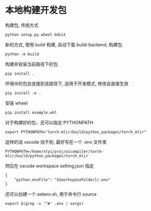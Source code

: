 # 本地构建开发包

构建包, 传统方式

```
python setup.py wheel bdist
```

新的方式, 使用 build 构建, 自动下载 build-backend, 构建包

```
python -m build
```

构建并安装当前路径下的包

```
pip install .
```

环境中的包会连接到该路径下, 适用于开发模式, 修改会直接生效

```
pip install -e .
```

安装 wheel

```
pip install example.whl
```


对于构建好的包，还可以指定 PYTHONPATH

```
export PYTHONPATH="torch-mlir/build/python_packages/torch_mlir"
```

这样的话 vscode 找不到, 最好写在一个 .env 文件里

```
PYTHONPATH=/home/xtyi/proj/aicompiler/torch-mlir/build/python_packages/torch_mlir
```

然后在 vscode workspace setting.json 指定

```
{
    "python.envFile": "${workspaceFolder}/.env"
}
```

还可以创建一个 setenv.sh, 用于命令行 source

```
export $(grep -v '^#' .env | xargs)
```


